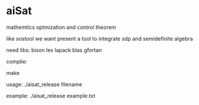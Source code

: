 aiSat
=====

mathemtics optmization and control theorem

like sostool we want present a tool to integrate sdp and semidefinite algebra



need libs: bison lex  lapack blas gfortan

complie:

make 

usage:
./aisat_release filename

example:
./aisat_release example.txt




